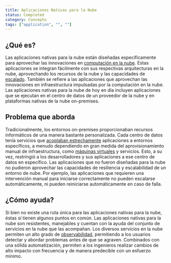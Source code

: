 ```yaml
---
title: Aplicaciones Nativas para la Nube
status: Completed
category: Concepto
tags: ["application", "", ""]
---
```


## ¿Qué es?

Las aplicaciones nativas para la nube están diseñadas específicamente para aprovechar las innovaciones en [computación en la nube](/es/cloud_computing/).
Estas aplicaciones se integran fácilmente con sus respectivas arquitecturas en la nube,
aprovechando los recursos de la nube y las capacidades de [escalado](/scalability/).
También se refiere a las aplicaciones que aprovechan las innovaciones en infraestructura impulsadas por la computación en la nube.
Las aplicaciones nativas para la nube de hoy en día incluyen aplicaciones que se ejecutan en el centro de datos de un proveedor de la nube y en plataformas nativas de la nube on-premises.

## Problema que aborda

Tradicionalmente, los entornos on-premises proporcionaban recursos informáticos de una manera bastante personalizada.
Cada centro de datos tenía servicios que [acoplaban estrechamente](/tightly-coupled-architectures/) aplicaciones a entornos específicos,
a menudo dependiendo en gran medida del aprovisionamiento manual de infraestructura, como [máquinas virtuales](/virtual_machine/) y servicios.
Esto, a su vez, restringió a los desarrolladores y sus aplicaciones a ese centro de datos en específico.
Las aplicaciones que no fueron diseñadas para la nube no pudieron aprovechar las capacidades de resiliencia y escalabilidad de un entorno de nube.
Por ejemplo, las aplicaciones que requieren una intervención manual para iniciarse correctamente no pueden escalarse automáticamente,
ni pueden reiniciarse automáticamente en caso de falla.

## ¿Cómo ayuda?

Si bien no existe una ruta única para las aplicaciones nativas para la nube, éstas sí tienen algunos puntos en común.
Las aplicaciones nativas para la nube son resistentes, manejables y cuentan con la ayuda del conjunto de servicios en la nube que las acompañan.
Los diversos servicios en la nube permiten un alto grado de [observabilidad](/es/observability/),
permitiendo a los usuarios detectar y abordar problemas antes de que se agraven.
Combinados con una sólida automatización, permiten a los ingenieros realizar cambios de alto impacto con frecuencia y de manera predecible con un esfuerzo mínimo.
